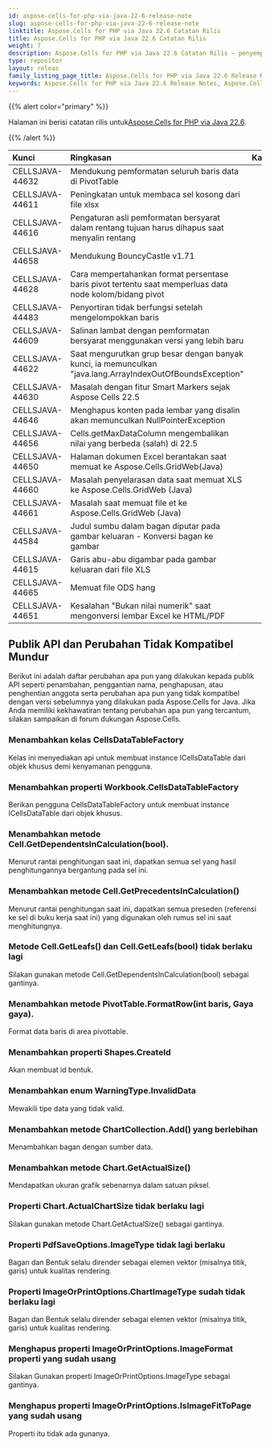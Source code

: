 ```yaml
---
id: aspose-cells-for-php-via-java-22-6-release-note
slug: aspose-cells-for-php-via-java-22-6-release-note
linktitle: Aspose.Cells for PHP via Java 22.6 Catatan Rilis
title: Aspose.Cells for PHP via Java 22.6 Catatan Rilis
weight: 7
description: Aspose.Cells for PHP via Java 22.6 Catatan Rilis – penyempurnaan terkini, fitur baru, dan perbaikan
type: repositor
layout: releas
family_listing_page_title: Aspose.Cells for PHP via Java 22.6 Release Note
keywords: Aspose.Cells for PHP via Java 22.6 Release Notes, Aspose.Cells for PHP via Java 22.6 updates and fixe
---
```

{{% alert color="primary" %}}

 Halaman ini berisi catatan rilis untuk[Aspose.Cells for PHP via Java 22.6](https://releases.aspose.com/cells/php/new-releases/aspose.cells-for-php-via-java-22.6/).

{{% /alert %}}

|**Kunci**|**Ringkasan**|**Kategori**|
| :- | :- | :- |
|CELLSJAVA-44632|Mendukung pemformatan seluruh baris data di PivotTable|
|CELLSJAVA-44611|Peningkatan untuk membaca sel kosong dari file xlsx|
|CELLSJAVA-44616|Pengaturan asli pemformatan bersyarat dalam rentang tujuan harus dihapus saat menyalin rentang|
|CELLSJAVA-44658|Mendukung BouncyCastle v1.71|
|CELLSJAVA-44628|Cara mempertahankan format persentase baris pivot tertentu saat memperluas data node kolom/bidang pivot|
|CELLSJAVA-44483|Penyortiran tidak berfungsi setelah mengelompokkan baris|
|CELLSJAVA-44609|Salinan lambat dengan pemformatan bersyarat menggunakan versi yang lebih baru|
|CELLSJAVA-44622|Saat mengurutkan grup besar dengan banyak kunci, ia memunculkan "java.lang.ArrayIndexOutOfBoundsException"|
|CELLSJAVA-44630|Masalah dengan fitur Smart Markers sejak Aspose Cells 22.5|
|CELLSJAVA-44646|Menghapus konten pada lembar yang disalin akan memunculkan NullPointerException|
|CELLSJAVA-44656|Cells.getMaxDataColumn mengembalikan nilai yang berbeda (salah) di 22.5|
|CELLSJAVA-44650|Halaman dokumen Excel berantakan saat memuat ke Aspose.Cells.GridWeb(Java)|
|CELLSJAVA-44660|Masalah penyelarasan data saat memuat XLS ke Aspose.Cells.GridWeb (Java)|
|CELLSJAVA-44661|Masalah saat memuat file et ke Aspose.Cells.GridWeb (Java)|
|CELLSJAVA-44584|Judul sumbu dalam bagan diputar pada gambar keluaran - Konversi bagan ke gambar|
|CELLSJAVA-44615|Garis abu-abu digambar pada gambar keluaran dari file XLS|
|CELLSJAVA-44665|Memuat file ODS hang|
|CELLSJAVA-44651|Kesalahan "Bukan nilai numerik" saat mengonversi lembar Excel ke HTML/PDF|

##  **Publik API dan Perubahan Tidak Kompatibel Mundur**

Berikut ini adalah daftar perubahan apa pun yang dilakukan kepada publik API seperti penambahan, penggantian nama, penghapusan, atau penghentian anggota serta perubahan apa pun yang tidak kompatibel dengan versi sebelumnya yang dilakukan pada Aspose.Cells for Java. Jika Anda memiliki kekhawatiran tentang perubahan apa pun yang tercantum, silakan sampaikan di forum dukungan Aspose.Cells.

###  **Menambahkan kelas CellsDataTableFactory**

Kelas ini menyediakan api untuk membuat instance ICellsDataTable dari objek khusus demi kenyamanan pengguna.

###  **Menambahkan properti Workbook.CellsDataTableFactory**

Berikan pengguna CellsDataTableFactory untuk membuat instance ICellsDataTable dari objek khusus.

###  **Menambahkan metode Cell.GetDependentsInCalculation(bool).**

Menurut rantai penghitungan saat ini, dapatkan semua sel yang hasil penghitungannya bergantung pada sel ini.

###  **Menambahkan metode Cell.GetPrecedentsInCalculation()**

Menurut rantai penghitungan saat ini, dapatkan semua preseden (referensi ke sel di buku kerja saat ini) yang digunakan oleh rumus sel ini saat menghitungnya.

###  **Metode Cell.GetLeafs() dan Cell.GetLeafs(bool) tidak berlaku lagi**

Silakan gunakan metode Cell.GetDependentsInCalculation(bool) sebagai gantinya.

###  **Menambahkan metode PivotTable.FormatRow(int baris, Gaya gaya).**

Format data baris di area pivottable.

###  **Menambahkan properti Shapes.CreateId**

Akan membuat id bentuk.

###  **Menambahkan enum WarningType.InvalidData**

Mewakili tipe data yang tidak valid.

###  **Menambahkan metode ChartCollection.Add() yang berlebihan**

Menambahkan bagan dengan sumber data.

###  **Menambahkan metode Chart.GetActualSize()**

Mendapatkan ukuran grafik sebenarnya dalam satuan piksel.

###  **Properti Chart.ActualChartSize tidak berlaku lagi**

Silakan gunakan metode Chart.GetActualSize() sebagai gantinya.

###  **Properti PdfSaveOptions.ImageType tidak lagi berlaku**

Bagan dan Bentuk selalu dirender sebagai elemen vektor (misalnya titik, garis) untuk kualitas rendering.

###  **Properti ImageOrPrintOptions.ChartImageType sudah tidak berlaku lagi**

Bagan dan Bentuk selalu dirender sebagai elemen vektor (misalnya titik, garis) untuk kualitas rendering.

###  **Menghapus properti ImageOrPrintOptions.ImageFormat properti yang sudah usang**

Silakan Gunakan properti ImageOrPrintOptions.ImageType sebagai gantinya.

###  **Menghapus properti ImageOrPrintOptions.IsImageFitToPage yang sudah usang**

Properti itu tidak ada gunanya.
